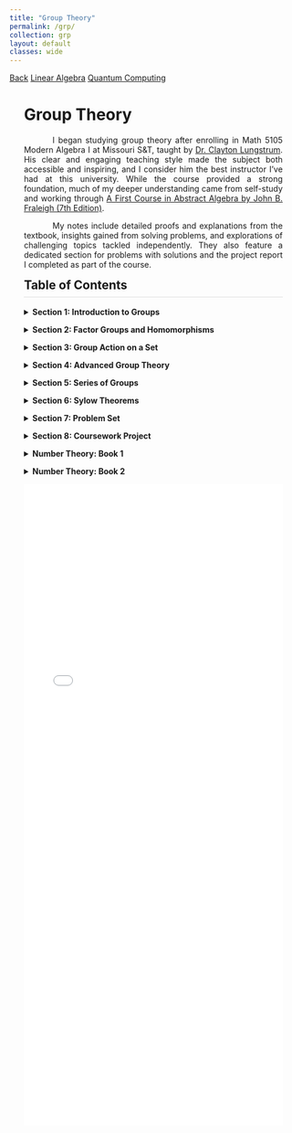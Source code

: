 ```yaml
---
title: "Group Theory"
permalink: /grp/
collection: grp
layout: default
classes: wide
---
```


<div class="learning-topnav">
  <a href="/learning/">Back</a>
  <a href="/linalg/">Linear Algebra</a>
  <a href="/qc#">Quantum Computing</a>
</div>

<style>
h2 {
  margin-top: 15px;
  border-bottom: 1px solid #ddd; /* Add a subtle underline */
  padding-bottom: 0.5rem; /* Add space between text and underline */
}
.learning-content {
  margin-left: 5%;
  margin-right: 5%;
  max-width: 35cm;
}
.text-block {
    text-align: justify;
    text-indent: 50px;
    max-width: 35cm;
}
#toc-container details {
  margin-bottom: 1em; /* Add spacing between collapsible sections */
}
#toc-container summary {
  font-weight: bold;
  cursor: pointer;
}
/* General styles for TOC */
#toc-container ul {
  margin-left: 10px; /* Indent nested lists */
  padding-left: 10px;   /* Remove any default browser padding */
  list-style-type: square;
}

/* Nested lists inside TOC */
#toc-container ul ul {
  margin-left: 10px; /* Additional indentation for nested lists */
}

/* Mobile-specific adjustments */
@media (max-width: 768px) {
  #toc-container ul {
    margin-left: 2px; /* Reduced indentation on mobile */
  }
  #toc-container ul ul {
    margin-left: 2px; /* Further reduced for nested lists */
  }
}
</style>

<div class="learning-content">
  <h1>Group Theory</h1>

<a name="qc"></a>
<div class="text-block">
 <p>I began studying group theory after enrolling in Math 5105 Modern Algebra I at Missouri S&T, taught by <a href="https://sites.mst.edu/cjlungstrum/">Dr. Clayton Lungstrum</a>. His clear and engaging teaching style made the subject both accessible and inspiring, and I consider him the best instructor I’ve had at this university. While the course provided a strong foundation, much of my deeper understanding came from self-study and working through <a href="https://edisciplinas.usp.br/pluginfile.php/5409004/mod_resource/content/2/John%20B.%20Fraleigh%2C%20Victor%20J.%20Katz%20-%20A%20first%20course%20in%20abstract%20algebra-Addison-Wesley%20%282003%29%20%281%29.pdf">A First Course in Abstract Algebra by John B. Fraleigh (7th Edition)</a>.</p>
 
 <p>My notes include detailed proofs and explanations from the textbook, insights gained from solving problems, and explorations of challenging topics tackled independently. They also feature a dedicated section for problems with solutions and the project report I completed as part of the course.</p>
</div>

<script>
function loadPdfPage(pdfUrl) {
  document.getElementById('pdf-viewer').src = pdfUrl;
  document.getElementById('pdf-viewer-container').scrollIntoView({ behavior: 'smooth' });
}
</script>

<h2 id="toc">Table of Contents</h2>

<div id="toc-container">
  <details>
    <summary>Section 1: Introduction to Groups</summary>
    <ul>
      <li><a href="javascript:void(0)" onclick="loadPdfPage('https://soorajss1729.github.io/pdfjs/viewer.html?file=grp-qca2-1.pdf#page=3')">Introduction</a></li>
      <li><a href="javascript:void(0)" onclick="loadPdfPage('https://soorajss1729.github.io/pdfjs/viewer.html?file=grp-qca2-1.pdf#page=7')">Groups</a></li>
      <li><a href="javascript:void(0)" onclick="loadPdfPage('https://soorajss1729.github.io/pdfjs/viewer.html?file=grp-qca2-1.pdf#page=22')">Binary Operations</a></li>
      <li><a href="javascript:void(0)" onclick="loadPdfPage('https://soorajss1729.github.io/pdfjs/viewer.html?file=grp-qca2-1.pdf#page=26')">Properties of Groups</a></li>
      <li><a href="javascript:void(0)" onclick="loadPdfPage('https://soorajss1729.github.io/pdfjs/viewer.html?file=grp-qca2-1.pdf#page=39')">Three Groups</a></li>
      <li><a href="javascript:void(0)" onclick="loadPdfPage('https://soorajss1729.github.io/pdfjs/viewer.html?file=grp-qca2-1.pdf#page=57')">Subgroups</a></li>
      <li><a href="javascript:void(0)" onclick="loadPdfPage('https://soorajss1729.github.io/pdfjs/viewer.html?file=grp-qca2-1.pdf#page=64')">Nontrivial Subgroup of $(\mathbb{Z},+)$ is $m\mathbb{Z}$</a></li>
      <li><a href="javascript:void(0)" onclick="loadPdfPage('https://soorajss1729.github.io/pdfjs/viewer.html?file=grp-qca2-1.pdf#page=68')">Properties of Subgroups</a></li>
      <li><a href="javascript:void(0)" onclick="loadPdfPage('https://soorajss1729.github.io/pdfjs/viewer.html?file=grp-qca2-1.pdf#page=77')">Cyclic Groups</a></li>
      <li><a href="javascript:void(0)" onclick="loadPdfPage('https://soorajss1729.github.io/pdfjs/viewer.html?file=grp-qca2-2.pdf#page=3')">Cyclic Groups</a></li>
    </ul>
  </details>

  <details>
    <summary>Section 2: Factor Groups and Homomorphisms</summary>
    <ul>
      <li><a href="javascript:void(0)" onclick="loadPdfPage('https://soorajss1729.github.io/pdfjs/viewer.html?file=grp-note-2.pdf#page=1')">Finitely Generated Abelian Groups</a></li>
      <li><a href="javascript:void(0)" onclick="loadPdfPage('https://soorajss1729.github.io/pdfjs/viewer.html?file=grp-note-2.pdf#page=4')">Homomorphisms</a></li>
      <li><a href="javascript:void(0)" onclick="loadPdfPage('https://soorajss1729.github.io/pdfjs/viewer.html?file=grp-note-2.pdf#page=10')">Factor Groups</a></li>
      <li><a href="javascript:void(0)" onclick="loadPdfPage('https://soorajss1729.github.io/pdfjs/viewer.html?file=grp-note-2.pdf#page=16')">Fundamental Homomorphism Theorem</a></li>
      <li><a href="javascript:void(0)" onclick="loadPdfPage('https://soorajss1729.github.io/pdfjs/viewer.html?file=grp-note-2.pdf#page=23')">Converse of Lagrange's Theorem is False</a></li>
      <li><a href="javascript:void(0)" onclick="loadPdfPage('https://soorajss1729.github.io/pdfjs/viewer.html?file=grp-note-2.pdf#page=27')">Simple Groups</a></li>
      <li><a href="javascript:void(0)" onclick="loadPdfPage('https://soorajss1729.github.io/pdfjs/viewer.html?file=grp-note-2.pdf#page=29')">Maximal Normal Subgroup</a></li>
      <li><a href="javascript:void(0)" onclick="loadPdfPage('https://soorajss1729.github.io/pdfjs/viewer.html?file=grp-note-2.pdf#page=30')">Center and Commutator Subgroups</a></li>
    </ul>
  </details>

  <details>
    <summary>Section 3: Group Action on a Set</summary>
    <ul>
      <li><a href="javascript:void(0)" onclick="loadPdfPage('https://soorajss1729.github.io/pdfjs/viewer.html?file=grp-note-2.pdf#page=33')">G-Sets</a></li>
      <li><a href="javascript:void(0)" onclick="loadPdfPage('https://soorajss1729.github.io/pdfjs/viewer.html?file=grp-note-2.pdf#page=35')">Isotropy Subgroups</a></li>
      <li><a href="javascript:void(0)" onclick="loadPdfPage('https://soorajss1729.github.io/pdfjs/viewer.html?file=grp-note-2.pdf#page=40')">Application of G-Sets to Counting</a></li>
      <li><a href="javascript:void(0)" onclick="loadPdfPage('https://soorajss1729.github.io/pdfjs/viewer.html?file=grp-note-2.pdf#page=42')">Burnside's Formula</a></li>
    </ul>
  </details>

  <details>
    <summary>Section 4: Advanced Group Theory</summary>
    <ul>
      <li><a href="javascript:void(0)" onclick="loadPdfPage('https://soorajss1729.github.io/pdfjs/viewer.html?file=grp-note-3.pdf#page=1')">First Isomorphism Theorem</a></li>
      <li><a href="javascript:void(0)" onclick="loadPdfPage('https://soorajss1729.github.io/pdfjs/viewer.html?file=grp-note-3.pdf#page=4')">Join of Subgroups</a></li>
      <li><a href="javascript:void(0)" onclick="loadPdfPage('https://soorajss1729.github.io/pdfjs/viewer.html?file=grp-note-3.pdf#page=6')">Second Isomorphism Theorem</a></li>
      <li><a href="javascript:void(0)" onclick="loadPdfPage('https://soorajss1729.github.io/pdfjs/viewer.html?file=grp-note-3.pdf#page=10')">Third Isomorphism Theorem</a></li>
    </ul>
  </details>

  <details>
    <summary>Section 5: Series of Groups</summary>
    <ul>
      <li><a href="javascript:void(0)" onclick="loadPdfPage('https://soorajss1729.github.io/pdfjs/viewer.html?file=grp-note-3.pdf#page=13')">Normal(Subnormal) Series</a></li>
      <li><a href="javascript:void(0)" onclick="loadPdfPage('https://soorajss1729.github.io/pdfjs/viewer.html?file=grp-note-3.pdf#page=15')">Refinement of a Series</a></li>
      <li><a href="javascript:void(0)" onclick="loadPdfPage('https://soorajss1729.github.io/pdfjs/viewer.html?file=grp-note-3.pdf#page=16')">Butterfly Lemma</a></li>
      <li><a href="javascript:void(0)" onclick="loadPdfPage('https://soorajss1729.github.io/pdfjs/viewer.html?file=grp-note-3.pdf#page=17')">Schreier Theorem</a></li>
      <li><a href="javascript:void(0)" onclick="loadPdfPage('https://soorajss1729.github.io/pdfjs/viewer.html?file=grp-note-3.pdf#page=22')">Composition and Principal Series</a></li>
      <li><a href="javascript:void(0)" onclick="loadPdfPage('https://soorajss1729.github.io/pdfjs/viewer.html?file=grp-note-3.pdf#page=24')">Jordan-Holder Theorem</a></li>
    </ul>
  </details>

  <details>
    <summary>Section 6: Sylow Theorems</summary>
    <ul>
      <li><a href="javascript:void(0)" onclick="loadPdfPage('https://soorajss1729.github.io/pdfjs/viewer.html?file=grp-note-3.pdf#page=29')">Introduction</a></li>
      <li><a href="javascript:void(0)" onclick="loadPdfPage('https://soorajss1729.github.io/pdfjs/viewer.html?file=grp-note-3.pdf#page=33')">Cauchy's Theorem and p-Group</a></li>
      <li><a href="javascript:void(0)" onclick="loadPdfPage('https://soorajss1729.github.io/pdfjs/viewer.html?file=grp-note-3.pdf#page=37')">Normalizer of a Subgroup</a></li>
      <li><a href="javascript:void(0)" onclick="loadPdfPage('https://soorajss1729.github.io/pdfjs/viewer.html?file=grp-note-3.pdf#page=41')">First Sylow Theorem</a></li>
      <li><a href="javascript:void(0)" onclick="loadPdfPage('https://soorajss1729.github.io/pdfjs/viewer.html?file=grp-note-3.pdf#page=44')">Sylow p-Subgroup</a></li>
      <li><a href="javascript:void(0)" onclick="loadPdfPage('https://soorajss1729.github.io/pdfjs/viewer.html?file=grp-note-3.pdf#page=45')">Second Sylow Theorem</a></li>
      <li><a href="javascript:void(0)" onclick="loadPdfPage('https://soorajss1729.github.io/pdfjs/viewer.html?file=grp-note-3.pdf#page=47')">Third Sylow Theorem</a></li>
    </ul>
  </details>

  <details>
    <summary>Section 7: Problem Set</summary>
    <ul>
      <li><a href="javascript:void(0)" onclick="loadPdfPage('https://soorajss1729.github.io/pdfjs/viewer.html?file=la2.pdf#page=17')">Markov Matrix (Page 17)</a></li>
      <li><a href="javascript:void(0)" onclick="loadPdfPage('https://soorajss1729.github.io/pdfjs/viewer.html?file=la2.pdf#page=22')">Perron Frobenius Theorem (Page 22)</a></li>
    </ul>
  </details>

  <details>
    <summary>Section 8: Coursework Project</summary>
    <ul>
      <li><a href="javascript:void(0)" onclick="loadPdfPage('https://soorajss1729.github.io/pdfjs/viewer.html?file=grp-proj-report.pdf#page=3')">$A_n$ is Simple for $n\ge 5$</a></li>
      <li><a href="javascript:void(0)" onclick="loadPdfPage('https://soorajss1729.github.io/pdfjs/viewer.html?file=grp-proj-ppt.pdf#page=10')">Project Presentation</a></li>
    </ul>
  </details>

  <details>
    <summary>Number Theory: Book 1</summary>
    <ul>
      <li><a href="javascript:void(0)" onclick="loadPdfPage('https://soorajss1729.github.io/pdfjs/viewer.html?file=nmbr-qca4-2.pdf#page=1')">Will upload soon !</a></li>
    </ul>
  </details>
  
  <details>
    <summary>Number Theory: Book 2</summary>
    <ul>
      <li><a href="javascript:void(0)" onclick="loadPdfPage('https://soorajss1729.github.io/pdfjs/viewer.html?file=nmbr-qca4-2.pdf#page=3')">Euler's Theorem</a></li>
      <li><a href="javascript:void(0)" onclick="loadPdfPage('https://soorajss1729.github.io/pdfjs/viewer.html?file=nmbr-qca4-2.pdf#page=27')">Reduction of Factoring to Order Finding</a></li>
      <li><a href="javascript:void(0)" onclick="loadPdfPage('https://soorajss1729.github.io/pdfjs/viewer.html?file=nmbr-qca4-2.pdf#page=52')">Continued Fractions</a></li>
      <li><a href="javascript:void(0)" onclick="loadPdfPage('https://soorajss1729.github.io/pdfjs/viewer.html?file=nmbr-qca4-2.pdf#page=65')">Convergents and Their Properties</a></li>
      <li><a href="javascript:void(0)" onclick="loadPdfPage('https://soorajss1729.github.io/pdfjs/viewer.html?file=nmbr-qca4-2.pdf#page=78')">Dirichlet's Approximation Theorem</a></li>
    </ul>
  </details>
</div>





<div id="pdf-viewer-container" style="width: 100%; display: flex; justify-content: center;">
  <iframe id="pdf-viewer"
    src="{% if page.permalink == '/grp/' %}
            https://soorajss1729.github.io/pdfjs/viewer.html?file=grp-qca2-1.pdf&zoom=110
         {% elsif page.permalink == '/linalg/' %}
            https://soorajss1729.github.io/pdfjs/viewer.html?file=la1.pdf&zoom=110
         {% elsif page.permalink == '/qc/' %}
            https://soorajss1729.github.io/pdfjs/viewer.html?file=qc1.pdf&zoom=110
         {% else %}
            https://soorajss1729.github.io/pdfjs/viewer.html?file=default.pdf&zoom=110
         {% endif %}"
    style="width: 210mm; height: 297mm; border: none;">
  </iframe>
</div>

